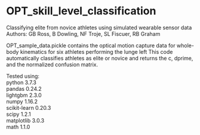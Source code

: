 # OPT_skill_level_classification  

Classifying elite from novice athletes using simulated wearable sensor data  
Authors: GB Ross, B Dowling, NF Troje, SL Fiscuer, RB Graham  

OPT_sample_data.pickle contains the optical motion capture data for whole-body
kinematics for six athletes performing the lunge left
This code automatically classifies athletes as elite or novice and returns the
c, dprime, and the normalized confusion matrix.


Tested using:  
    python 3.7.3  
    pandas 0.24.2  
    lightgbm 2.3.0  
    numpy 1.16.2  
    scikit-learn 0.20.3  
    scipy 1.2.1   
    matplotlib 3.0.3  
    math 1.1.0  
